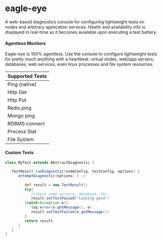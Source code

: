 eagle-eye
=========
A web-based diagnostics console for configuring lightweight tests on nodes and arbitrary application services. Health and availability info is displayed in real-time as it becomes avialable upon executing a test battery.

#### Agentless Monitors
Eagle-eye is 100% agentless. Use the console to configure lightweight tests for pretty much anything with a heartbeat: virtual nodes, web/app servers, databases, web services, even linux processes and file system resources.

Supported Tests |
--------------- |
Ping (native)   |
Http Get        |
Http Put        |
Redis ping      |
Mongo ping      |
RDBMS connect   |
Process Stat    |
File System     |

#### Custom Tests

```groovy
class MyTest extends AbstractDiagnostic {

   TestResult runDiagnostic(nodeConfig, testConfig, options) {
      attemptDiagnostic(options) { ->
         
         def result = new TestResult()
         try{                     
            //check some service, database, etc
            result.setTestPassed("Looking good")
         }catch(Exception e){
            log.error(e.getMessage(), e)
            result.setTestFailed(e.getMessage())            
         }
         return result
      }
   }
}
```


